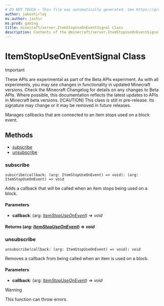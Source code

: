 ```yaml
---
# DO NOT TOUCH — This file was automatically generated. See https://github.com/mojang/minecraftapidocsgenerator to modify descriptions, examples, etc.
author: jakeshirley
ms.author: jashir
ms.prod: gaming
title: minecraft/server.ItemStopUseOnEventSignal Class
description: Contents of the @minecraft/server.ItemStopUseOnEventSignal class.
---
```

# ItemStopUseOnEventSignal Class
>[!IMPORTANT]
>These APIs are experimental as part of the Beta APIs experiment. As with all experiments, you may see changes in functionality in updated Minecraft versions. Check the Minecraft Changelog for details on any changes to Beta APIs. Where possible, this documentation reflects the latest updates to APIs in Minecraft beta versions.
> [!CAUTION]
> This class is still in pre-release.  Its signature may change or it may be removed in future releases.

Manages callbacks that are connected to an item stops used on a block event.

## Methods
- [subscribe](#subscribe)
- [unsubscribe](#unsubscribe)

### **subscribe**
`
subscribe(callback: (arg: ItemStopUseOnEvent) => void): (arg: ItemStopUseOnEvent) => void
`

Adds a callback that will be called when an item stops being used on a block.

#### **Parameters**
- **callback**: (arg: [*ItemStopUseOnEvent*](ItemStopUseOnEvent.md)) => *void*

#### **Returns** (arg: [*ItemStopUseOnEvent*](ItemStopUseOnEvent.md)) => *void*

### **unsubscribe**
`
unsubscribe(callback: (arg: ItemStopUseOnEvent) => void): void
`

Removes a callback from being called when an item is used on a block.

#### **Parameters**
- **callback**: (arg: [*ItemStopUseOnEvent*](ItemStopUseOnEvent.md)) => *void*

> [!WARNING]
> This function can throw errors.
